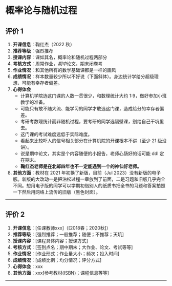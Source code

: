 # 概率论与随机过程

## 评价 1

1. **开课信息**：鞠红杰（2022 秋）
2. **推荐等级**：强烈推荐
3. **授课内容**：课如其名，概率论和随机过程两部分
4. **考核方式**：周常作业，*期中*论文，期末闭卷考
5. **作业情况**：和其他所有的数学基础课都是一样的画风
6. **成绩情况**：样本数量较少所以不好说（下面斜体）。身边统计学给分超级理想，可能有幸存者偏差。
7. **心得体会**
   - 计算机学院选这门课的人数一贯很少，和数理统计大约 1:9，做好参加小班教学的准备。
   - 可能只有敢不随大流、能学习的同学才敢选这门课，造成给分的幸存者偏差。
   - 考研考数理统计而非随机过程，要考研的同学选隔壁课，别给自己干坑里去。
   - 这门课的考试难度远低于实际难度。
   - 看起来比较吓人的信号相关部分在计算机院的开课根本不讲（至少 21 级没讲）。
   - 说是期中论文，其实是个内容随便的小报告，老师心肠好的话可能 ddl 定在期末。
   - **鞠红杰老师是在北邮四年也不一定能遇到一个的神仙好老师。**
8. **其他方面**：教材在 2021 年初换了新版，目前（Jul 2023）没有新版的电子版。新版的大改动一是把泊松过程一章放到了前面，二是习题和旧版几乎完全不同。想用电子版的同学可以学期初借别人的纸质书把全书的习题和答案拍照一下然后用网络上流传的旧版（黑色封面）。

---

## 评价 2

1. **开课信息**：[任课教师xxx]（[2018春；2020秋]）
2. **推荐等级**：[强烈推荐；一般推荐；随便；不推荐；天坑]
3. **授课内容**：[课程具体内容；授课方式]
4. **考核方式**：[签到点名；期中期末；大作业、论文、考试等等]
5. **作业情况**：[作业形式；作业量大小；频次；投入时间]
6. **成绩情况**：[成绩比例；均分情况；评分方式]
7. **心得体会**：xxx
8. **其他方面**：xxx[参考教材(ISBN)；课程信息等等]

---
